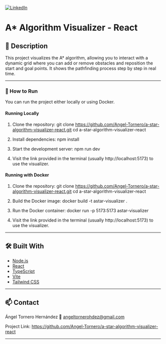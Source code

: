 [![LinkedIn][linkedin-shield]][linkedin-url]

# A* Algorithm Visualizer - React

## 📝 Description

This project visualizes the A* algorithm, allowing you to interact with a dynamic grid where you can add or remove obstacles and reposition the start and goal points. It shows the pathfinding process step by step in real time.

---

### 🔧 How to Run

You can run the project either locally or using Docker.

#### Running Locally

1. Clone the repository:
    git clone https://github.com/Angel-Tornero/a-star-algorithm-visualizer-react.git
    cd a-star-algorithm-visualizer-react

2. Install dependencies:
    npm install

3. Start the development server:
    npm run dev

4. Visit the link provided in the terminal (usually http://localhost:5173) to use the visualizer.

#### Running with Docker

1. Clone the repository:
    git clone https://github.com/Angel-Tornero/a-star-algorithm-visualizer-react.git
    cd a-star-algorithm-visualizer-react

2. Build the Docker image:
    docker build -t astar-visualizer .

3. Run the Docker container:
    docker run -p 5173:5173 astar-visualizer

4. Visit the link provided in the terminal (usually http://localhost:5173) to use the visualizer.

---

## 🛠️ Built With

- [Node.js](https://nodejs.org/)
- [React](https://react.dev/)
- [TypeScript](https://www.typescriptlang.org/)
- [Vite](https://vitejs.dev/)
- [Tailwind CSS](https://tailwindcss.com/)

---

## 📫 Contact

Ángel Tornero Hernández 📧 angeltornerohdez@gmail.com  

Project Link: https://github.com/Angel-Tornero/a-star-algorithm-visualizer-react

---

[linkedin-shield]: https://img.shields.io/badge/-LinkedIn-black.svg?style=for-the-badge&logo=linkedin&colorB=555  
[linkedin-url]: https://www.linkedin.com/in/%C3%A1ngel-tornero-hern%C3%A1ndez-173192225/
